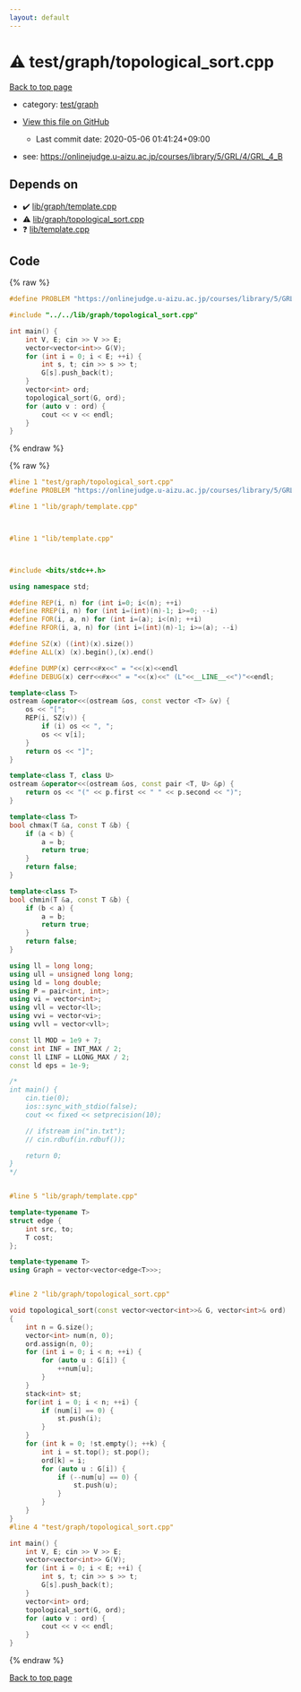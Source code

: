 ```yaml
---
layout: default
---
```


<!-- mathjax config similar to math.stackexchange -->
<script type="text/javascript" async
  src="https://cdnjs.cloudflare.com/ajax/libs/mathjax/2.7.5/MathJax.js?config=TeX-MML-AM_CHTML">
</script>
<script type="text/x-mathjax-config">
  MathJax.Hub.Config({
    TeX: { equationNumbers: { autoNumber: "AMS" }},
    tex2jax: {
      inlineMath: [ ['$','$'] ],
      processEscapes: true
    },
    "HTML-CSS": { matchFontHeight: false },
    displayAlign: "left",
    displayIndent: "2em"
  });
</script>

<script type="text/javascript" src="https://cdnjs.cloudflare.com/ajax/libs/jquery/3.4.1/jquery.min.js"></script>
<script src="https://cdn.jsdelivr.net/npm/jquery-balloon-js@1.1.2/jquery.balloon.min.js" integrity="sha256-ZEYs9VrgAeNuPvs15E39OsyOJaIkXEEt10fzxJ20+2I=" crossorigin="anonymous"></script>
<script type="text/javascript" src="../../../assets/js/copy-button.js"></script>
<link rel="stylesheet" href="../../../assets/css/copy-button.css" />


# :warning: test/graph/topological_sort.cpp

<a href="../../../index.html">Back to top page</a>

* category: <a href="../../../index.html#baa37bfd168b079b758c0db816f7295f">test/graph</a>
* <a href="{{ site.github.repository_url }}/blob/master/test/graph/topological_sort.cpp">View this file on GitHub</a>
    - Last commit date: 2020-05-06 01:41:24+09:00


* see: <a href="https://onlinejudge.u-aizu.ac.jp/courses/library/5/GRL/4/GRL_4_B">https://onlinejudge.u-aizu.ac.jp/courses/library/5/GRL/4/GRL_4_B</a>


## Depends on

* :heavy_check_mark: <a href="../../lib/graph/template.cpp.html">lib/graph/template.cpp</a>
* :warning: <a href="../../lib/graph/topological_sort.cpp.html">lib/graph/topological_sort.cpp</a>
* :question: <a href="../../lib/template.cpp.html">lib/template.cpp</a>


## Code

<a id="unbundled"></a>
{% raw %}
```cpp
#define PROBLEM "https://onlinejudge.u-aizu.ac.jp/courses/library/5/GRL/4/GRL_4_B"

#include "../../lib/graph/topological_sort.cpp"

int main() {
    int V, E; cin >> V >> E;
    vector<vector<int>> G(V);
    for (int i = 0; i < E; ++i) {
        int s, t; cin >> s >> t;
        G[s].push_back(t);
    }
    vector<int> ord;
    topological_sort(G, ord);
    for (auto v : ord) {
        cout << v << endl;
    }
}

```
{% endraw %}

<a id="bundled"></a>
{% raw %}
```cpp
#line 1 "test/graph/topological_sort.cpp"
#define PROBLEM "https://onlinejudge.u-aizu.ac.jp/courses/library/5/GRL/4/GRL_4_B"

#line 1 "lib/graph/template.cpp"



#line 1 "lib/template.cpp"



#include <bits/stdc++.h>

using namespace std;

#define REP(i, n) for (int i=0; i<(n); ++i)
#define RREP(i, n) for (int i=(int)(n)-1; i>=0; --i)
#define FOR(i, a, n) for (int i=(a); i<(n); ++i)
#define RFOR(i, a, n) for (int i=(int)(n)-1; i>=(a); --i)

#define SZ(x) ((int)(x).size())
#define ALL(x) (x).begin(),(x).end()

#define DUMP(x) cerr<<#x<<" = "<<(x)<<endl
#define DEBUG(x) cerr<<#x<<" = "<<(x)<<" (L"<<__LINE__<<")"<<endl;

template<class T>
ostream &operator<<(ostream &os, const vector <T> &v) {
    os << "[";
    REP(i, SZ(v)) {
        if (i) os << ", ";
        os << v[i];
    }
    return os << "]";
}

template<class T, class U>
ostream &operator<<(ostream &os, const pair <T, U> &p) {
    return os << "(" << p.first << " " << p.second << ")";
}

template<class T>
bool chmax(T &a, const T &b) {
    if (a < b) {
        a = b;
        return true;
    }
    return false;
}

template<class T>
bool chmin(T &a, const T &b) {
    if (b < a) {
        a = b;
        return true;
    }
    return false;
}

using ll = long long;
using ull = unsigned long long;
using ld = long double;
using P = pair<int, int>;
using vi = vector<int>;
using vll = vector<ll>;
using vvi = vector<vi>;
using vvll = vector<vll>;

const ll MOD = 1e9 + 7;
const int INF = INT_MAX / 2;
const ll LINF = LLONG_MAX / 2;
const ld eps = 1e-9;

/*
int main() {
    cin.tie(0);
    ios::sync_with_stdio(false);
    cout << fixed << setprecision(10);

    // ifstream in("in.txt");
    // cin.rdbuf(in.rdbuf());

    return 0;
}
*/


#line 5 "lib/graph/template.cpp"

template<typename T>
struct edge {
    int src, to;
    T cost;
};

template<typename T>
using Graph = vector<vector<edge<T>>>;


#line 2 "lib/graph/topological_sort.cpp"

void topological_sort(const vector<vector<int>>& G, vector<int>& ord)
{
    int n = G.size();
    vector<int> num(n, 0);
    ord.assign(n, 0);
    for (int i = 0; i < n; ++i) {
        for (auto u : G[i]) {
            ++num[u];
        }
    }
    stack<int> st;
    for(int i = 0; i < n; ++i) {
        if (num[i] == 0) {
            st.push(i);
        }
    }
    for (int k = 0; !st.empty(); ++k) {
        int i = st.top(); st.pop();
        ord[k] = i;
        for (auto u : G[i]) {
            if (--num[u] == 0) {
                st.push(u);
            }
        }
    }
}
#line 4 "test/graph/topological_sort.cpp"

int main() {
    int V, E; cin >> V >> E;
    vector<vector<int>> G(V);
    for (int i = 0; i < E; ++i) {
        int s, t; cin >> s >> t;
        G[s].push_back(t);
    }
    vector<int> ord;
    topological_sort(G, ord);
    for (auto v : ord) {
        cout << v << endl;
    }
}

```
{% endraw %}

<a href="../../../index.html">Back to top page</a>

